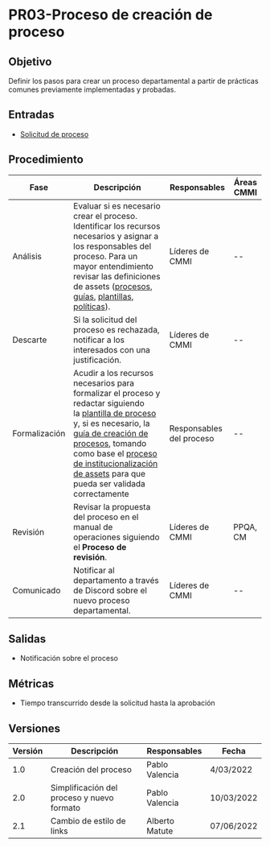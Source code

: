 # PR03-Proceso de creación de proceso

## Objetivo

Definir los pasos para crear un proceso departamental a partir de prácticas
comunes previamente implementadas y probadas.

## Entradas

- [Solicitud de proceso](https://forms.gle/DWKFqRoEY9vjzEb96)

## Procedimiento

| Fase          | Descripción                                                                                                                                                                                                                | Responsables             | Áreas CMMI |
|---------------|----------------------------------------------------------------------------------------------------------------------------------------------------------------------------------------------------------------------------|--------------------------|------------|
| Análisis      | Evaluar si es necesario crear el proceso. Identificar los recursos necesarios y asignar a los responsables del proceso. Para un mayor entendimiento revisar las definiciones de assets (<a href="https://mutateinc.github.io/Definiciones/DE06">procesos</a>, <a href="https://mutateinc.github.io/Definiciones/DE07">guías</a>, <a href="https://mutateinc.github.io/Definiciones/DE08">plantillas</a>, <a href="https://mutateinc.github.io/Definiciones/DE09">políticas</a>).                                                                                                   | Líderes de CMMI          | --         |
| Descarte      | Si la solicitud del proceso es rechazada, notificar a los interesados con una justificación.                                                                                                                               | Líderes de CMMI          | --         |
| Formalización | Acudir a los recursos necesarios para formalizar el proceso y redactar siguiendo la [plantilla de proceso](https://mutateinc.github.io/Plantillas/PL05) y, si es necesario, la [guía de creación de procesos](https://mutateinc.github.io/Guias/GU01), tomando como base el [proceso de institucionalización de assets](https://mutateinc.github.io/Procesos/PR03) para que pueda ser validada correctamente | Responsables del proceso | --         |
| Revisión      | Revisar la propuesta del proceso en el manual de operaciones siguiendo el **Proceso de revisión**.                                                                                                                         | Líderes de CMMI          | PPQA, CM   |
| Comunicado    | Notificar al departamento a través de Discord sobre el nuevo proceso departamental.                                                                                                                                        | Líderes de CMMI          | --         |

## Salidas

- Notificación sobre el proceso

## Métricas

- Tiempo transcurrido desde la solicitud hasta la aprobación

## Versiones

| Versión | Descripción                                | Responsables   | Fecha      |
| ------- | ------------------------------------------ | -------------- | ---------- |
| 1.0     | Creación del proceso                       | Pablo Valencia | 4/03/2022  |
| 2.0     | Simplificación del proceso y nuevo formato | Pablo Valencia | 10/03/2022 |
| 2.1     | Cambio de estilo de links                    | Alberto Matute     | 07/06/2022 |